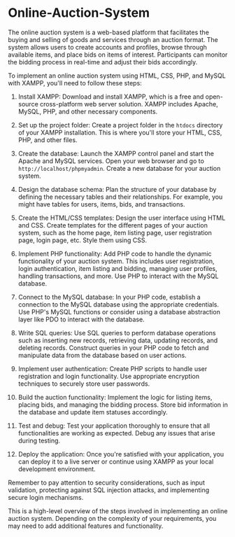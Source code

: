 # Online-Auction-System
The online auction system is a web-based platform that facilitates the buying and selling of goods and services through an auction format.
The system allows users to create accounts and profiles, browse through available items, and place bids on items of interest. Participants can monitor the bidding process in real-time and adjust their bids accordingly.

To implement an online auction system using HTML, CSS, PHP, and MySQL with XAMPP, you'll need to follow these steps:

1. Install XAMPP: Download and install XAMPP, which is a free and open-source cross-platform web server solution. XAMPP includes Apache, MySQL, PHP, and other necessary components.

2. Set up the project folder: Create a project folder in the `htdocs` directory of your XAMPP installation. This is where you'll store your HTML, CSS, PHP, and other files.

3. Create the database: Launch the XAMPP control panel and start the Apache and MySQL services. Open your web browser and go to `http://localhost/phpmyadmin`. Create a new database for your auction system.

4. Design the database schema: Plan the structure of your database by defining the necessary tables and their relationships. For example, you might have tables for users, items, bids, and transactions.

5. Create the HTML/CSS templates: Design the user interface using HTML and CSS. Create templates for the different pages of your auction system, such as the home page, item listing page, user registration page, login page, etc. Style them using CSS.

6. Implement PHP functionality: Add PHP code to handle the dynamic functionality of your auction system. This includes user registration, login authentication, item listing and bidding, managing user profiles, handling transactions, and more. Use PHP to interact with the MySQL database.

7. Connect to the MySQL database: In your PHP code, establish a connection to the MySQL database using the appropriate credentials. Use PHP's MySQL functions or consider using a database abstraction layer like PDO to interact with the database.

8. Write SQL queries: Use SQL queries to perform database operations such as inserting new records, retrieving data, updating records, and deleting records. Construct queries in your PHP code to fetch and manipulate data from the database based on user actions.

9. Implement user authentication: Create PHP scripts to handle user registration and login functionality. Use appropriate encryption techniques to securely store user passwords.

10. Build the auction functionality: Implement the logic for listing items, placing bids, and managing the bidding process. Store bid information in the database and update item statuses accordingly.

11. Test and debug: Test your application thoroughly to ensure that all functionalities are working as expected. Debug any issues that arise during testing.

12. Deploy the application: Once you're satisfied with your application, you can deploy it to a live server or continue using XAMPP as your local development environment.

Remember to pay attention to security considerations, such as input validation, protecting against SQL injection attacks, and implementing secure login mechanisms.

This is a high-level overview of the steps involved in implementing an online auction system. Depending on the complexity of your requirements, you may need to add additional features and functionality.
